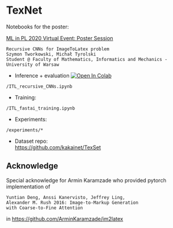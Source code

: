 # TexNet
Notebooks for the poster:

[ML in PL 2020 Virtual Event: Poster Session](https://docs.mlinpl.org/virtual-event/2020/posters/27-Recursive_CNNs_for_ImageToLatex_problem.pdf)

```
Recursive CNNs for ImageToLatex problem
Szymon Tworkowski, Michał Tyrolski 
Student @ Faculty of Mathematics, Informatics and Mechanics - University of Warsaw
```


- Inference + evaluation
[![Open In Colab](https://colab.research.google.com/assets/colab-badge.svg)](https://colab.research.google.com/github/kakainet/TexNet/blob/master/ITL_recursive_CNNs.ipynb)
```
/ITL_recursive_CNNs.ipynb
```
- Training:
```
/ITL_fastai_training.ipynb
```
- Experiments:
```
/experiments/*
```
- Dataset repo: <br>
https://github.com/kakainet/TexSet

## Acknowledge

Special acknowledge for Armin Karamzade who provided pytorch implementation of
```
Yuntian Deng, Anssi Kanervisto, Jeffrey Ling,
Alexander M. Rush 2016: Image-to-Markup Generation
with Coarse-to-Fine Attention 
```
in https://github.com/ArminKaramzade/im2latex
